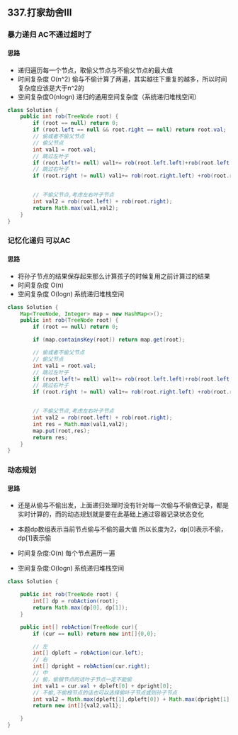 ## 337.打家劫舍Ⅲ
### 暴力递归  AC不通过超时了
#### 思路
- 递归遍历每一个节点，取偷父节点与不偷父节点的最大值
- 时间复杂度 O(n^2) 偷与不偷计算了两遍，其实越往下重复的越多，所以时间复杂度应该是大于n^2的
- 空间复杂度O(nlogn) 递归的通用空间复杂度（系统递归堆栈空间）
```java
class Solution {
    public int rob(TreeNode root) {
        if (root == null) return 0;
        if (root.left == null && root.right == null) return root.val;
        // 偷或者不偷父节点
        // 偷父节点
        int val1 = root.val;
        // 跳过左叶子
        if (root.left!= null) val1+= rob(root.left.left)+rob(root.left.right);
        // 跳过右叶子
        if (root.right != null) val1+= rob(root.right.left) +rob(root.right.right);


        // 不偷父节点,考虑左右叶子节点
        int val2 = rob(root.left) + rob(root.right);
        return Math.max(val1,val2);
    }
}
```

### 记忆化递归  可以AC
#### 思路
- 将孙子节点的结果保存起来那么计算孩子的时候复用之前计算过的结果
- 时间复杂度 O(n)
- 空间复杂度 O(logn) 系统递归堆栈空间
```java
class Solution {
    Map<TreeNode, Integer> map = new HashMap<>();
    public int rob(TreeNode root) {
        if (root == null) return 0;

        if (map.containsKey(root)) return map.get(root);

        // 偷或者不偷父节点
        // 偷父节点
        int val1 = root.val;
        // 跳过左叶子
        if (root.left!= null) val1+= rob(root.left.left)+rob(root.left.right);
        // 跳过右叶子
        if (root.right != null) val1+= rob(root.right.left) +rob(root.right.right);


        // 不偷父节点,考虑左右叶子节点
        int val2 = rob(root.left) + rob(root.right);
        int res = Math.max(val1,val2);
        map.put(root,res);
        return res;
    }
}
```


### 动态规划
#### 思路
- 还是从偷与不偷出发，上面递归处理时没有针对每一次偷与不偷做记录，都是实时计算的，而的动态规划就是要在此基础上通过容器记录状态变化
- 本题dp数组表示当前节点偷与不偷的最大值 所以长度为2，dp[0]表示不偷，dp[1]表示偷

- 时间复杂度:O(n) 每个节点遍历一遍
- 空间复杂度:O(logn) 系统递归堆栈空间
```java
class Solution {

    public int rob(TreeNode root) {
        int[] dp = robAction(root);
        return Math.max(dp[0], dp[1]);
    }

    public int[] robAction(TreeNode cur){
        if (cur == null) return new int[]{0,0};

        // 左
        int[] dpleft = robAction(cur.left);
        // 右
        int[] dpright = robAction(cur.right);
        // 中
        // 偷，偷根节点的话叶子节点一定不能偷
        int val1 = cur.val + dpleft[0] + dpright[0];
        // 不偷,不偷根节点的话也可以选择偷叶子节点或则孙子节点
        int val2 = Math.max(dpleft[1],dpleft[0]) + Math.max(dpright[1],dpright[0]);
        return new int[]{val2,val1};

    }
}
```
